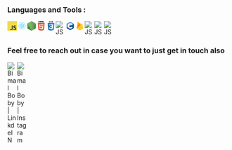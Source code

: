 

### Languages and Tools :


  <img align="left" alt="JS" width="22px" src="https://raw.githubusercontent.com/github/explore/80688e429a7d4ef2fca1e82350fe8e3517d3494d/topics/javascript/javascript.png" />
   <img align="left" alt="JS" width="22px" src="https://raw.githubusercontent.com/github/explore/80688e429a7d4ef2fca1e82350fe8e3517d3494d/topics/react/react.png" />
    <img align="left" alt="JS" width="22px" src="https://raw.githubusercontent.com/github/explore/80688e429a7d4ef2fca1e82350fe8e3517d3494d/topics/nodejs/nodejs.png" />
     <img align="left" alt="JS" width="22px" src="https://raw.githubusercontent.com/github/explore/80688e429a7d4ef2fca1e82350fe8e3517d3494d/topics/html/html.png" />
    <img align="left" alt="JS" width="22px" src="https://raw.githubusercontent.com/github/explore/80688e429a7d4ef2fca1e82350fe8e3517d3494d/topics/css/css.png" />
  <img align="left" alt="JS" width="22px" src="https://avatars.githubusercontent.com/u/45120?s=40&v=4" />
   <img align="left" alt="JS" width="22px" src="https://raw.githubusercontent.com/github/explore/80688e429a7d4ef2fca1e82350fe8e3517d3494d/topics/c/c.png" />
      <img align="left" alt="JS" width="22px" src="https://raw.githubusercontent.com/github/explore/80688e429a7d4ef2fca1e82350fe8e3517d3494d/topics/firebase/firebase.png" />
  <img align="left" alt="JS" width="22px" src="https://avatars.githubusercontent.com/u/9919?s=40&v=4" />
  <img align="left" alt="JS" width="22px" src=" https://www.google.com/imgres?imgurl=https%3A%2F%2Ficon2.cleanpng.com%2F20190726%2Fuli%2Fkisspng-solidity-smart-contract-programming-language-ether-blockchain-development-bearplex-5d3afdfe93fac2.9289112115641471986061.jpg&tbnid=Rovou2mfIgfkqM&vet=12ahUKEwjPx4rL55f-AhWa8nMBHdGGDDoQMygGegUIARDRAQ..i&imgrefurl=https%3A%2F%2Fwww.cleanpng.com%2Ffree%2Fsolidity.html&docid=8Epfw1UF9WwO4M&w=260&h=260&q=solidity%20logo&ved=2ahUKEwjPx4rL55f-AhWa8nMBHdGGDDoQMygGegUIARDRAQ" />
  <img align="left" alt="JS" width="22px" src="https://avatars.githubusercontent.com/u/9919?s=40&v=4" />
  
 

<br />
<br />

### Feel free to reach out in case you want to just get in touch also  


<a href="https://www.linkedin.com/in/bimal-boby-8166591b4/">
  <img align="left" alt="Bimal Boby | LinkdeIN" width="22px" src="https://cdn.jsdelivr.net/npm/simple-icons@v3/icons/linkedin.svg" />
</a>
<a href="https://www.instagram.com/bimal_boby/">
  <img align="left" alt="Bimal Boby | Instagram" width="22px" src="https://cdn.jsdelivr.net/npm/simple-icons@v3/icons/instagram.svg" />
</a>

<br />
<br />


